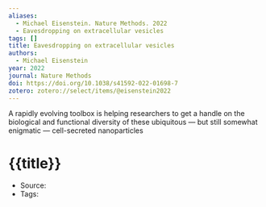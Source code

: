 ```yaml
---
aliases:
  - Michael Eisenstein. Nature Methods. 2022
  - Eavesdropping on extracellular vesicles
tags: []
title: Eavesdropping on extracellular vesicles
authors:
  - Michael Eisenstein
year: 2022
journal: Nature Methods
doi: https://doi.org/10.1038/s41592-022-01698-7
zotero: zotero://select/items/@eisenstein2022
---
```

<!-- START_ABSTRACT -->
A rapidly evolving toolbox is helping researchers to get a handle on the biological and functional diversity of these ubiquitous — but still somewhat enigmatic — cell-secreted nanoparticles
<!-- END_ABSTRACT -->

<!-- START_TEMPLATE -->
# {{title}}

- Source:
- Tags: 
<!-- END_TEMPLATE -->